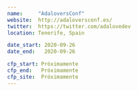 ```yaml
---
name:     "AdaloversConf"
website:  http://adaloversconf.es/
twitter:  https://twitter.com/adalovedev
location: Tenerife, Spain

date_start: 2020-09-26
date_end:   2020-09-26

cfp_start: Próximamente
cfp_end:   Próximamente
cfp_site:  Próximamente
---
```

